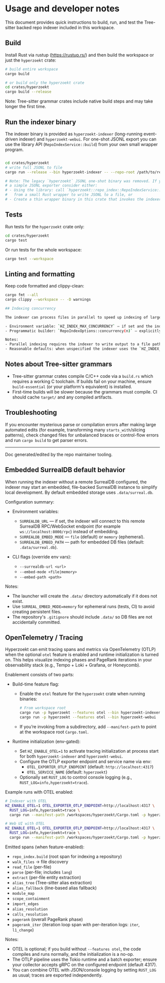 # Usage and developer notes

This document provides quick instructions to build, run, and test the Tree-sitter backed repo indexer included in this workspace.

## Build

Install Rust via rustup (https://rustup.rs/) and then build the workspace or just the `hyperzoekt` crate:

```bash
# build entire workspace
cargo build

# or build only the hyperzoekt crate
cd crates/hyperzoekt
cargo build --release
```

Note: Tree-sitter grammar crates include native build steps and may take longer the first time.

## Run the indexer binary

The indexer binary is provided as `hyperzoekt-indexer` (long-running event-driven indexer) and `hyperzoekt-webui`.
For one-shot JSONL export you can use the library API (`RepoIndexService::build`) from your own small wrapper program.

```bash

cd crates/hyperzoekt
# write full JSONL to file
cargo run --release --bin hyperzoekt-indexer -- --repo-root /path/to/repos

# Note: The legacy `hyperzoekt` JSONL one-shot binary was removed. If you need
# a simple JSONL exporter consider either:
# - Using the library: call `hyperzoekt::repo_index::RepoIndexService::build_with_options(...)`
#   from a small Rust wrapper to write JSONL to a file, or
# - Create a thin wrapper binary in this crate that invokes the indexer library.
```

## Tests

Run tests for the `hyperzoekt` crate only:

```bash
cd crates/hyperzoekt
cargo test
```

Or run tests for the whole workspace:

```bash
cargo test --workspace
```

## Linting and formatting

Keep code formatted and clippy-clean:

```bash
cargo fmt --all
cargo clippy --workspace -- -D warnings

## Indexing concurrency

The indexer can process files in parallel to speed up indexing of large repositories. You control concurrency in two ways:

- Environment variable: `HZ_INDEX_MAX_CONCURRENCY` — if set and the indexer builder did not set an explicit concurrency value, this value is used as the maximum number of worker threads.
- Programmatic builder: `RepoIndexOptions::concurrency(n)` — explicitly set the number of worker threads for an indexing run. If set to `0`, the indexer will use `HZ_INDEX_MAX_CONCURRENCY` (if present) or fall back to the host CPU count.

Notes:
- Parallel indexing requires the indexer to write output to a file path (owned `File`) because arbitrary writers (for example a borrowed `&mut dyn Write`) are not Send/Sync and cannot be moved into worker threads. If you pass a writer directly, the indexer will run in serial mode.
- Reasonable defaults: when unspecified the indexer uses the `HZ_INDEX_MAX_CONCURRENCY` value if available, otherwise it uses `num_cpus::get()`.

```

## Notes about Tree-sitter grammars

- Tree-sitter grammar crates compile C/C++ code via a `build.rs` which requires a working C toolchain. If builds fail on your machine, ensure `build-essential` (or your platform's equivalent) is installed.
- First-time builds will be slower because the grammars must compile. CI should cache `target/` and any compiled artifacts.

## Troubleshooting

If you encounter mysterious parse or compilation errors after making large automated edits (for example, transforming many `starts_with`/slicing patterns), check changed files for unbalanced braces or control-flow errors and run `cargo build` to get parser errors.

---

Doc generated/edited by the repo maintainer tooling.

## Embedded SurrealDB default behavior


When running the indexer without a remote SurrealDB configured, the indexer may start an embedded, file-backed SurrealDB instance to simplify local development. By default embedded storage uses `.data/surreal.db`.

Configuration summary:

- Environment variables:
	- `SURREALDB_URL` — if set, the indexer will connect to this remote SurrealDB RPC/WebSocket endpoint (for example `ws://localhost:8000/rpc`) instead of embedding.
	- `SURREALDB_EMBED_MODE` — `file` (default) or `memory` (ephemeral).
	- `SURREALDB_EMBED_PATH` — path for embedded DB files (default: `.data/surreal.db`).

- CLI flags (override env vars):
	- `--surrealdb-url <url>`
	- `--embed-mode <file|memory>`
	- `--embed-path <path>`

Notes:

- The launcher will create the `.data/` directory automatically if it does not exist.
- Use `SURREAL_EMBED_MODE=memory` for ephemeral runs (tests, CI) to avoid creating persistent files.
- The repository's `.gitignore` should include `.data/` so DB files are not accidentally committed.

## OpenTelemetry / Tracing

Hyperzoekt can emit tracing spans and metrics via OpenTelemetry (OTLP) when the optional `otel` feature is enabled and runtime initialization is turned on. This helps visualize indexing phases and PageRank iterations in your observability stack (e.g., Tempo + Loki + Grafana, or Honeycomb).

Enablement consists of two parts:

- Build-time feature flag:
  - Enable the `otel` feature for the `hyperzoekt` crate when running binaries:
    ```bash
    # From workspace root
    cargo run -p hyperzoekt --features otel --bin hyperzoekt-indexer
    cargo run -p hyperzoekt --features otel --bin hyperzoekt-webui
    ```
  - If you’re invoking from a subdirectory, add `--manifest-path` to point at the workspace root `Cargo.toml`.

- Runtime initialization (env-gated):
  - Set `HZ_ENABLE_OTEL=1` to activate tracing initialization at process start for both `hyperzoekt-indexer` and `hyperzoekt-webui`.
  - Configure the OTLP exporter endpoint and service name via env:
    - `OTEL_EXPORTER_OTLP_ENDPOINT` (default: `http://localhost:4317`)
    - `OTEL_SERVICE_NAME` (default: `hyperzoekt`)
  - Optionally set `RUST_LOG` to control console logging (e.g., `RUST_LOG=info,hyperzoekt=trace`).

Example runs with OTEL enabled:

```bash
# Indexer with OTEL
HZ_ENABLE_OTEL=1 OTEL_EXPORTER_OTLP_ENDPOINT=http://localhost:4317 \
  RUST_LOG=info,hyperzoekt=trace \
  cargo run --manifest-path /workspaces/hyperzoekt/Cargo.toml -p hyperzoekt --features otel --bin hyperzoekt-indexer

# Web UI with OTEL
HZ_ENABLE_OTEL=1 OTEL_EXPORTER_OTLP_ENDPOINT=http://localhost:4317 \
  RUST_LOG=info,hyperzoekt=trace \
  cargo run --manifest-path /workspaces/hyperzoekt/Cargo.toml -p hyperzoekt --features otel --bin hyperzoekt-webui -- --host 127.0.0.1 --port 7879
```

Emitted spans (when feature-enabled):

- `repo_index.build` (root span for indexing a repository)
- `walk_files` → file discovery
- `read_file` (per-file)
- `parse` (per-file; includes `lang`)
- `extract` (per-file entity extraction)
- `alias_tree` (Tree-sitter alias extraction)
- `alias_fallback` (line-based alias fallback)
- `module_map`
- `scope_containment`
- `import_edges`
- `alias_resolution`
- `calls_resolution`
- `pagerank` (overall PageRank phase)
- `pagerank_iter` (iteration loop span with per-iteration logs: `iter`, `l1_change`)

Notes:
- OTEL is optional; if you build without `--features otel`, the code compiles and runs normally, and the initialization is a no-op.
- The OTLP pipeline uses the Tokio runtime and a batch exporter; ensure your collector accepts gRPC on the configured endpoint (default 4317).
- You can combine OTEL with JSON/console logging by setting `RUST_LOG` as usual; traces are exported independently.
